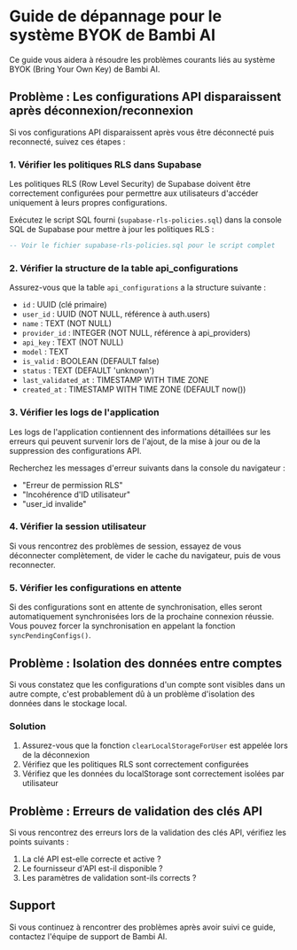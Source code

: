 # Guide de dépannage pour le système BYOK de Bambi AI

Ce guide vous aidera à résoudre les problèmes courants liés au système BYOK (Bring Your Own Key) de Bambi AI.

## Problème : Les configurations API disparaissent après déconnexion/reconnexion

Si vos configurations API disparaissent après vous être déconnecté puis reconnecté, suivez ces étapes :

### 1. Vérifier les politiques RLS dans Supabase

Les politiques RLS (Row Level Security) de Supabase doivent être correctement configurées pour permettre aux utilisateurs d'accéder uniquement à leurs propres configurations.

Exécutez le script SQL fourni (`supabase-rls-policies.sql`) dans la console SQL de Supabase pour mettre à jour les politiques RLS :

```sql
-- Voir le fichier supabase-rls-policies.sql pour le script complet
```

### 2. Vérifier la structure de la table api_configurations

Assurez-vous que la table `api_configurations` a la structure suivante :

- `id` : UUID (clé primaire)
- `user_id` : UUID (NOT NULL, référence à auth.users)
- `name` : TEXT (NOT NULL)
- `provider_id` : INTEGER (NOT NULL, référence à api_providers)
- `api_key` : TEXT (NOT NULL)
- `model` : TEXT
- `is_valid` : BOOLEAN (DEFAULT false)
- `status` : TEXT (DEFAULT 'unknown')
- `last_validated_at` : TIMESTAMP WITH TIME ZONE
- `created_at` : TIMESTAMP WITH TIME ZONE (DEFAULT now())

### 3. Vérifier les logs de l'application

Les logs de l'application contiennent des informations détaillées sur les erreurs qui peuvent survenir lors de l'ajout, de la mise à jour ou de la suppression des configurations API.

Recherchez les messages d'erreur suivants dans la console du navigateur :
- "Erreur de permission RLS"
- "Incohérence d'ID utilisateur"
- "user_id invalide"

### 4. Vérifier la session utilisateur

Si vous rencontrez des problèmes de session, essayez de vous déconnecter complètement, de vider le cache du navigateur, puis de vous reconnecter.

### 5. Vérifier les configurations en attente

Si des configurations sont en attente de synchronisation, elles seront automatiquement synchronisées lors de la prochaine connexion réussie. Vous pouvez forcer la synchronisation en appelant la fonction `syncPendingConfigs()`.

## Problème : Isolation des données entre comptes

Si vous constatez que les configurations d'un compte sont visibles dans un autre compte, c'est probablement dû à un problème d'isolation des données dans le stockage local.

### Solution

1. Assurez-vous que la fonction `clearLocalStorageForUser` est appelée lors de la déconnexion
2. Vérifiez que les politiques RLS sont correctement configurées
3. Vérifiez que les données du localStorage sont correctement isolées par utilisateur

## Problème : Erreurs de validation des clés API

Si vous rencontrez des erreurs lors de la validation des clés API, vérifiez les points suivants :

1. La clé API est-elle correcte et active ?
2. Le fournisseur d'API est-il disponible ?
3. Les paramètres de validation sont-ils corrects ?

## Support

Si vous continuez à rencontrer des problèmes après avoir suivi ce guide, contactez l'équipe de support de Bambi AI.
